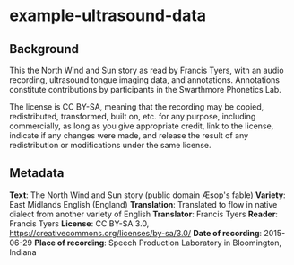 # example-ultrasound-data

## Background

This the North Wind and Sun story as read by Francis Tyers, with an audio recording, ultrasound tongue imaging data, and annotations.  Annotations constitute contributions by participants in the Swarthmore Phonetics Lab.

The license is CC BY-SA, meaning that the recording may be copied, redistributed, transformed, built on, etc. for any purpose, including commercially, as long as you give appropriate credit, link to the license, indicate if any changes were made, and release the result of any redistribution or modifications under the same license.

## Metadata

**Text**: The North Wind and Sun story (public domain Æsop's fable)
**Variety**: East Midlands English (England)
**Translation**: Translated to flow in native dialect from another variety of English
**Translator**: Francis Tyers
**Reader**: Francis Tyers
**License**: CC BY-SA 3.0, https://creativecommons.org/licenses/by-sa/3.0/
**Date of recording**: 2015-06-29
**Place of recording**: Speech Production Laboratory in Bloomington, Indiana
